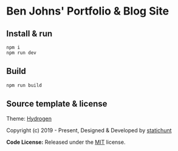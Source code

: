 # Ben Johns' Portfolio & Blog Site

## Install & run
```
npm i
npm run dev
```

## Build
```
npm run build
```

## Source template & license

Theme: [Hydrogen](https://github.com/statichunt/hydrogen-nextjs)

Copyright (c) 2019 - Present, Designed & Developed by [statichunt](https://statichunt.com)

**Code License:** Released under the [MIT](https://github.com/statichunt/hydrogen-nextjs/blob/main/LICENSE) license.

